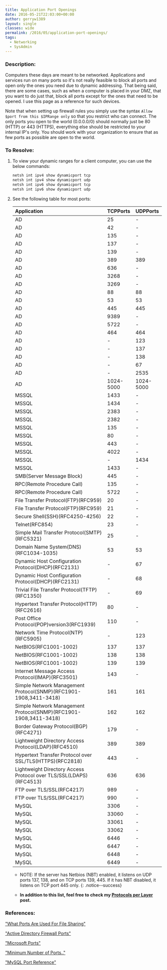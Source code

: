 ```yaml
---
title: Application Port Openings
date: 2016-05-21T22:03:00+00:00
author: gerryw1389
layout: single
classes: wide
permalink: /2016/05/application-port-openings/
tags:
  - Networking
  - SysAdmin
---
```

<!--more-->

### Description:

Computers these days are meant to be networked. Applications and services run on many ports so it's not really feasible to block all ports and open only the ones you need due to dynamic addressing. That being said, there are some cases, such as when a computer is placed in your DMZ, that you want to do just that, block all ports except for the ones that need to be opened. I use this page as a reference for such devices. 

Note that when setting up firewall rules you simply use the syntax `Allow $port from this $IPRange only` so that you restrict who can connect. The only ports you open to the world (0.0.0.0/0) should normally just be 80 (HTTP) or 443 (HTTPS), everything else should be restricted to your internal IP's only. You should work with your organization to ensure that as few ports as possible are open to the world.


### To Resolve:

1. To view your dynamic ranges for a client computer, you can use the below commands:

   ```powershell
   netsh int ipv4 show dynamicport tcp  
   netsh int ipv4 show dynamicport udp  
   netsh int ipv6 show dynamicport tcp  
   netsh int ipv6 show dynamicport udp
   ```

2. See the following table for most ports:

   |Application|TCPPorts|UDPPorts|
   |:---|:---|:---|
   |AD|25|-|
   |AD|42|-|
   |AD|135|-|
   |AD|137|-|
   |AD|139|-|
   |AD|389|389|
   |AD|636|-|
   |AD|3268|-|
   |AD|3269|-|
   |AD|88|88|
   |AD|53|53|
   |AD|445|445|
   |AD|9389|-|
   |AD|5722|-|
   |AD|464|464|
   |AD|-|123|
   |AD|-|137|
   |AD|-|138|
   |AD|-|67|
   |AD|-|2535|
   |AD|1024-5000|1024-5000|
   |MSSQL|1433|-|
   |MSSQL|1434|-|
   |MSSQL|2383|-|
   |MSSQL|2382|-|
   |MSSQL|135|-|
   |MSSQL|80|-|
   |MSSQL|443|-|
   |MSSQL|4022|-|
   |MSSQL|-|1434|
   |MSSQL|1433|-|
   |SMB(Server Message Block)|445|-|
   |RPC(Remote Procedure Call)|135|-|
   |RPC(Remote Procedure Call)|5722|-|
   |File Transfer Protocol(FTP)(RFC959)|20|-|
   |File Transfer Protocol(FTP)(RFC959)|21|-|
   |Secure Shell(SSH)(RFC4250-4256)|22|-|
   |Telnet(RFC854)|23|-|
   |Simple Mail Transfer Protocol(SMTP)(RFC5321)|25|-|
   |Domain Name System(DNS)(RFC1034-1035)|53|53|
   |Dynamic Host Configuration Protocol(DHCP)(RFC2131)|-|67|
   |Dynamic Host Configuration Protocol(DHCP)(RFC2131)|-|68|
   |Trivial File Transfer Protocol(TFTP)(RFC1350)|-|69|
   |Hypertext Transfer Protocol(HTTP)(RFC2616)|80|-|
   |Post Office Protocol(POP)version3(RFC1939)|110|-|
   |Network Time Protocol(NTP)(RFC5905)|-|123|
   |NetBIOS(RFC1001-1002)|137|137|
   |NetBIOS(RFC1001-1002)|138|138|
   |NetBIOS(RFC1001-1002)|139|139|
   |Internet Message Access Protocol(IMAP)(RFC3501)|143|-|
   |Simple Network Management Protocol(SNMP)(RFC1901-1908,3411-3418)|161|161|
   |Simple Network Management Protocol(SNMP)(RFC1901-1908,3411-3418)|162|162|
   |Border Gateway Protocol(BGP)(RFC4271)|179|-|
   |Lightweight Directory Access Protocol(LDAP)(RFC4510)|389|389|
   |Hypertext Transfer Protocol over SSL/TLS(HTTPS)(RFC2818)|443|-|
   |Lightweight Directory Access Protocol over TLS/SSL(LDAPS)(RFC4513)|636|636|
   |FTP over TLS/SSL(RFC4217)|989|-|
   |FTP over TLS/SSL(RFC4217)|990|-|
   |MySQL|3306|-|
   |MySQL|33060|-|
   |MySQL|33061|-|
   |MySQL|33062|-|
   |MySQL|6446|-|
   |MySQL|6447|-|
   |MySQL|6448|-|
   |MySQL|6449|-|

   - NOTE: If the server has Netbios (NBT) enabled, it listens on UDP ports 137, 138, and on TCP ports 139, 445. If it has NBT disabled, it listens on TCP port 445 only.
   {: .notice--success}

   - **In addition to this list, feel free to check my [Protocols per Layer](https://automationadmin.com/2016/05/protocols-per-layer/) post.**

### References:

["What Ports Are Used For File Sharing"](http://superuser.com/questions/764623/what-port-or-ports-are-used-for-file-sharing-in-windows)  

["Active Directory Firewall Ports"](https://blogs.msmvps.com/acefekay/2011/11/01/active-directory-firewall-ports-let-s-try-to-make-this-simple/)  

["Microsoft Ports"](https://technet.microsoft.com/en-us/library/dd772723(v=ws.10).aspx)  

["Minimum Number of Ports.."](http://serverfault.com/questions/565775/minimum-number-of-port-need-to-open-between-windows-client-domain-controller-o)  

["MySQL Port Reference"](https://dev.mysql.com/doc/mysql-port-reference/en/mysql-ports-reference-tables.html)  